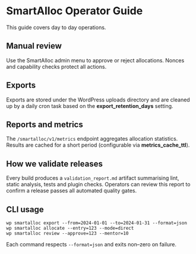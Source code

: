# SmartAlloc Operator Guide

This guide covers day to day operations.

## Manual review
Use the SmartAlloc admin menu to approve or reject allocations. Nonces and
capability checks protect all actions.

## Exports
Exports are stored under the WordPress uploads directory and are cleaned up by
a daily cron task based on the **export_retention_days** setting.

## Reports and metrics
The `/smartalloc/v1/metrics` endpoint aggregates allocation statistics. Results
are cached for a short period (configurable via **metrics_cache_ttl**).

## How we validate releases
Every build produces a `validation_report.md` artifact summarising lint, static
analysis, tests and plugin checks. Operators can review this report to confirm a
release passes all automated quality gates.

## CLI usage
```
wp smartalloc export --from=2024-01-01 --to=2024-01-31 --format=json
wp smartalloc allocate --entry=123 --mode=direct
wp smartalloc review --approve=123 --mentor=10
```
Each command respects `--format=json` and exits non–zero on failure.
